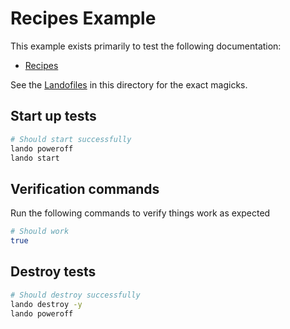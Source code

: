 # Recipes Example

This example exists primarily to test the following documentation:

* [Recipes](https://docs.lando.dev/config/recipes.html)

See the [Landofiles](http://docs.lando.dev/config/lando.html) in this directory for the exact magicks.

## Start up tests

```bash
# Should start successfully
lando poweroff
lando start
```

## Verification commands

Run the following commands to verify things work as expected

```bash
# Should work
true
```

## Destroy tests

```bash
# Should destroy successfully
lando destroy -y
lando poweroff
```
